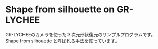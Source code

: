 # Shape from silhouette on GR-LYCHEE
GR-LYCHEEのカメラを使った３次元形状復元のサンプルプログラムです。
Shape from silhouette と呼ばれる手法を使っています。
